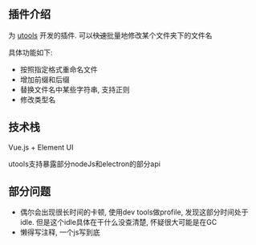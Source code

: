 ## 插件介绍

为 [utools](https://u.tools) 开发的插件. 可以<del>快速</del>批量地修改某个文件夹下的文件名

具体功能如下: 

- 按照指定格式重命名文件
- 增加前缀和后缀
- 替换文件名中某些字符串, 支持正则
- 修改类型名

## 技术栈

Vue.js + Element UI

utools支持暴露部分nodeJs和electron的部分api

## 部分问题

- 偶尔会出现很长时间的卡顿, 使用dev tools做profile, 发现这部分时间处于idle. 但是这个idle具体在干什么没查清楚, 怀疑很大可能是在GC
- 懒得写注释, 一个js写到底